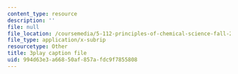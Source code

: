 ```yaml
---
content_type: resource
description: ''
file: null
file_location: /coursemedia/5-112-principles-of-chemical-science-fall-2005/994d63e3a66850af857afdc9f7855808_OpmQh1ChWdE.vtt
file_type: application/x-subrip
resourcetype: Other
title: 3play caption file
uid: 994d63e3-a668-50af-857a-fdc9f7855808
---
```

